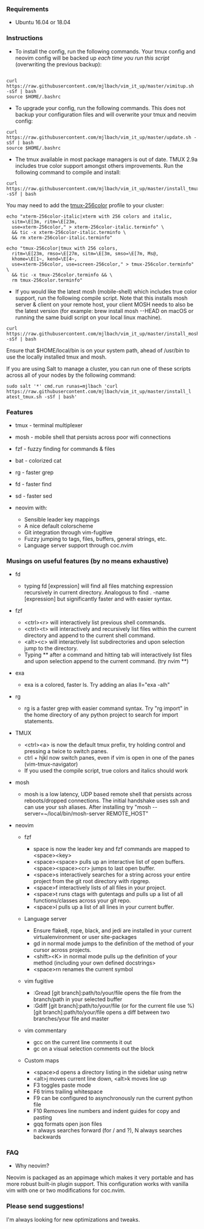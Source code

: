 ### Requirements

* Ubuntu 16.04 or 18.04

### Instructions
 
* To install the config, run the following commands. Your tmux config and neovim config will be backed up *each time you run this script* (overwriting the previous backup):

```

curl https://raw.githubusercontent.com/mjlbach/vim_it_up/master/vimitup.sh -sSf | bash 
source $HOME/.bashrc

```

* To upgrade your config, run the following commands. This does not backup your configuration files and will overwrite your tmux and neovim config:
```
curl https://raw.githubusercontent.com/mjlbach/vim_it_up/master/update.sh -sSf | bash 
source $HOME/.bashrc
```

* The tmux available in most package managers is out of date. TMUX 2.9a includes true color support amongst others improvements. Run the following command to compile and install:

```
curl https://raw.githubusercontent.com/mjlbach/vim_it_up/master/install_tmux.sh -sSf | bash
```
You may need to add the [tmux-256color](https://medium.com/@dubistkomisch/how-to-actually-get-italics-and-true-colour-to-work-in-iterm-tmux-vim-9ebe55ebc2be) profile to your cluster:

```
echo "xterm-256color-italic|xterm with 256 colors and italic,
  sitm=\E[3m, ritm=\E[23m,
  use=xterm-256color," > xterm-256color-italic.terminfo" \
  && tic -x xterm-256color-italic.terminfo \ 
  && rm xterm-256color-italic.terminfo"
  
echo "tmux-256color|tmux with 256 colors,
  ritm=\E[23m, rmso=\E[27m, sitm=\E[3m, smso=\E[7m, Ms@,
  khome=\E[1~, kend=\E[4~,
  use=xterm-256color, use=screen-256color," > tmux-256color.terminfo" \
  && tic -x tmux-256color.terminfo && \
  rm tmux-256color.terminfo"
``` 

* If you would like the latest mosh (mobile-shell) which includes true color support, run the following compile script. Note that this installs mosh server & client on your remote host, your client MOSH needs to also be the latest version (for example: brew install mosh --HEAD on macOS or running the same buidl script on your local linux machine).

```
curl https://raw.githubusercontent.com/mjlbach/vim_it_up/master/install_mosh.sh -sSf | bash
```

Ensure that $HOME/local/bin is on your system path, ahead of /usr/bin to use the locally installed tmux and mosh.

If you are using Salt to manage a cluster, you can run one of these scripts across all of your nodes by the following command:

```
sudo salt '*' cmd.run runas=mjlbach 'curl https://raw.githubusercontent.com/mjlbach/vim_it_up/master/install_l
atest_tmux.sh -sSf | bash'
```

### Features

* tmux - terminal multiplexer
* mosh - mobile shell that persists across poor wifi connections
* fzf - fuzzy finding for commands & files
* bat - colorized cat
* rg - faster grep
* fd - faster find
* sd - faster sed

* neovim with:
    * Sensible leader key mappings
    * A nice default colorscheme
    * Git integration through vim-fugitive
    * Fuzzy jumping to tags, files, buffers, general strings, etc.
    * Language server support through coc.nvim
    
### Musings on useful features (by no means exhaustive)
* fd
    * typing fd \[expression\] will find all files matching expression recursively in current directory. Analogous to find . -name \[expression\] but significantly faster and with easier syntax.
* fzf
    * \<ctrl\>\<r> will interactively list previous shell commands. 
    * \<ctrl\>\<t> will interactively and recursively list files within the current directory and append to the current shell command. 
    * \<alt\>\<c> will interactively list subdirectories and upon selection jump to the directory.
    * Typing ** after a command and hitting tab will interactively list files and upon selection append to the current command. (try nvim **)
* exa
    * exa is a colored, faster ls. Try adding an alias ll="exa -alh"
* rg
    * rg is a faster grep with easier command syntax. Try "rg import" in the home directory of any python project to search for import statements.
    
* TMUX
    * \<ctrl\>\<a\> is now the default tmux prefix, try holding control and pressing a twice to switch panes.
    * ctrl + hjkl now switch panes, even if vim is open in one of the panes (vim-tmux-navigator)
    * If you used the compile script, true colors and italics should work
    
* mosh
   * mosh is a low latency, UDP based remote shell that persists across reboots/dropped connections. The initial handshake uses ssh and can use your ssh aliases. After installing try "mosh --server=~/local/bin/mosh-server REMOTE_HOST"
   
    
* neovim
    * fzf
        * space is now the leader key and fzf commands are mapped to \<space\>\<key\>
        * \<space\>\<space\> pulls up an interactive list of open buffers. \<space\>\<space\>\<cr\> jumps to last open buffer.
        * \<space\>s interactively searches for a string across your entire project from the git root directory with ripgrep.
        * \<space\>f interactively lists of all files in your project.
        * \<space\>t runs ctags with gutentags and pulls up a list of all functions/classes across your git repo.
        * \<space\>l pulls up a list of all lines in your current buffer. 
     
     * Language server
        * Ensure flake8, rope, black, and jedi are installed in your current virtualenvironment or user site-packages
        * gd in normal mode jumps to the definition of the method of your cursor across projects.
        * \<shift\>\<K\> in normal mode pulls up the definition of your method (including your own defined docstrings\>
        * \<space\>rn renames the current symbol
 
     * vim fugitive
        * :Gread [git branch]:path/to/your/file opens the file from the branch/path in your selected buffer
        * :Gdiff [git branch]:path/to/your/file (or for the current file use %) [git branch]:path/to/your/file opens a diff between two branches/your file and master
        
     * vim commentary
       * gcc on the current line comments it out
       * gc on a visual selection comments out the block
       
     * Custom maps
       * \<space\>d opens a directory listing in the sidebar using netrw
       * \<alt\>j moves current line down, \<alt\>k moves line up
       * F3 toggles paste mode
       * F6 trims trailing whitespace
       * F9 can be configured to asynchronously run the current python file
       * F10 Removes line numbers and indent guides for copy and pasting
       * gqq formats open json files
       * n always searches forward (for / and ?), N always searches backwards
 
 
### FAQ

* Why neovim? 

Neovim is packaged as an appimage which makes it very portable and has more robust built-in plugin support. This configuration works with vanilla vim with one or two modifications for coc.nvim.

### Please send suggestions! 
I'm always looking for new optimizations and tweaks.

